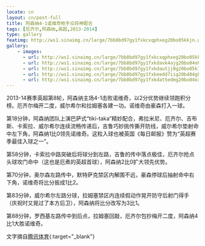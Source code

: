 ```yaml
---
locate: cn
layout: cn/post-full
title: 阿森纳4-1诺维奇枪手众将神配合
tags: [厄齐尔,阿森纳,英超,2013-2014]
type: gallery
featimg: http://ws1.sinaimg.cn/large/7bb8bd97gy1fxkcxqphxeg20bo05kkjn.gif
gallery:
    - images:
      - url: http://ws1.sinaimg.cn/large/7bb8bd97gy1fxkcxqphxeg20bo05kkjn.gif
      - url: http://ws1.sinaimg.cn/large/7bb8bd97gy1fxkdavk4ajg20bo04ohdv.gif
      - url: http://ws1.sinaimg.cn/large/7bb8bd97gy1fxkdautjj0g20bo05k7wj.gif
      - url: http://ws1.sinaimg.cn/large/7bb8bd97gy1fxkeedd7iig20b404gkjn.gif
      - url: http://ws1.sinaimg.cn/large/7bb8bd97gy1fxkdat5edmg20bo04ox6q.gif
---
```


2013-14赛季英超第8轮，阿森纳主场4-1击败诺维奇，以2分优势继续领跑积分榜。厄齐尔梅开二度，威尔希尔和拉姆塞各建一功。诺维奇由豪森打入一球。

第18分钟，阿森纳团队上演巴萨式“tiki-taka”精妙配合，弗拉米尼、厄齐尔、吉布斯、卡索拉、威尔希尔连续流畅传递后，吉鲁巧妙挑传撕开防线，威尔希尔垫射命中左下角，阿森纳1比0领先诺维奇。这粒入球也被英国《每日邮报》赞为“英超赛季最佳入球之一”。

第58分钟，卡索拉中路突破后将球分到左路，吉鲁的传中落点极佳，厄齐尔抢点头球攻门命中（这也是厄煮的英超首球），阿森纳2比0扩大领先优势。

第70分钟，奥尔森左路传中，默特萨克禁区内解围不远，豪森停球后抽射命中右下角，诺维奇将比分扳成1比2。

第83分钟，威尔希尔左路分球，拉姆塞禁区内连续假动作晃开防守后射门得手（庆祝时又晃过了本方后卫），阿森纳将比分改写为3比1。

第88分钟，罗西基左路传中到后点，拉姆塞回敲，厄齐尔包抄梅开二度，阿森纳4比1大胜诺维奇。

文字摘自[腾讯体育](http://sports.qq.com/a/20131019/006951.htm){:target="_blank"}
